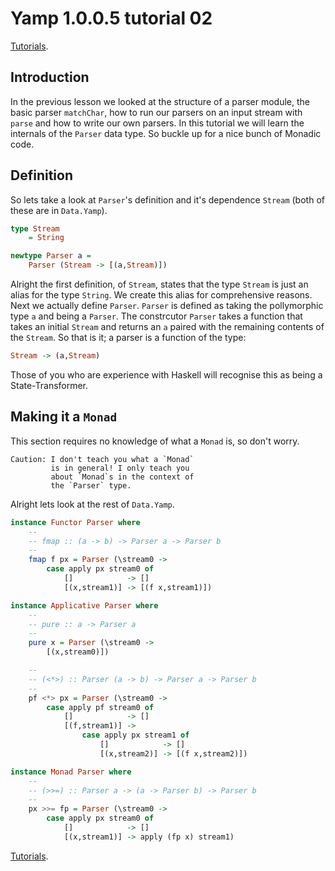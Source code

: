 # Yamp 1.0.0.5 tutorial 02

[Tutorials](./INDEX.md).

## Introduction
In the previous lesson we looked
at the structure of a parser module,
the basic parser `matchChar`, how to
run our parsers on an input stream
with `parse` and how to write our
own parsers. In this tutorial we
will learn the internals of the
`Parser` data type. So buckle up for
a nice bunch of Monadic code.

## Definition
So lets take a look at `Parser`'s
definition and it's dependence
`Stream` (both of these are in
`Data.Yamp`).
```haskell
type Stream
    = String

newtype Parser a =
    Parser (Stream -> [(a,Stream)])
```
Alright the first definition, of
`Stream`, states that the type
`Stream` is just an alias for the
type `String`. We create this alias
for comprehensive reasons. Next we
actually define `Parser`. `Parser`
is defined as taking the pollymorphic
type `a` and being a `Parser`. The
constrcutor `Parser` takes a function
that takes an initial `Stream` and
returns an `a` paired with the remaining
contents of the `Stream`. So that is it;
a parser is a function of the type:
```haskell
Stream -> (a,Stream)
```
Those of you who are experience with
Haskell will recognise this as being
a State-Transformer.

## Making it a `Monad`
This section requires no knowledge of
what a `Monad` is, so don't worry.
```
Caution: I don't teach you what a `Monad`
         is in general! I only teach you
         about `Monad`s in the context of
         the `Parser` type.
```
Alright lets look at the rest of
`Data.Yamp`.
```haskell
instance Functor Parser where
    --
    -- fmap :: (a -> b) -> Parser a -> Parser b
    --
    fmap f px = Parser (\stream0 ->
        case apply px stream0 of
            []            -> []
            [(x,stream1)] -> [(f x,stream1)])

instance Applicative Parser where
    --
    -- pure :: a -> Parser a
    --
    pure x = Parser (\stream0 ->
        [(x,stream0)])

    --
    -- (<*>) :: Parser (a -> b) -> Parser a -> Parser b
    --
    pf <*> px = Parser (\stream0 ->
        case apply pf stream0 of
            []            -> []
            [(f,stream1)] ->
                case apply px stream1 of
                    []            -> []
                    [(x,stream2)] -> [(f x,stream2)])

instance Monad Parser where
    --
    -- (>>=) :: Parser a -> (a -> Parser b) -> Parser b
    --
    px >>= fp = Parser (\stream0 ->
        case apply px stream0 of
            []            -> []
            [(x,stream1)] -> apply (fp x) stream1)
```

[Tutorials](./INDEX.md).
